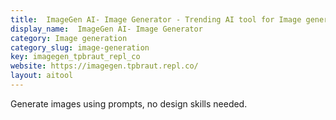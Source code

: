 ```yaml
---
title:  ImageGen AI- Image Generator - Trending AI tool for Image generation
display_name:  ImageGen AI- Image Generator
category: Image generation
category_slug: image-generation
key: imagegen_tpbraut_repl_co
website: https://imagegen.tpbraut.repl.co/
layout: aitool
---
```


Generate images using prompts, no design skills needed.
